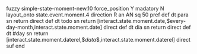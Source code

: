 fuzzy simple-state-moment-new.10
   force_position Y
   madatory N
   layout_onto state.event.moment.4
   direction R
   an AN
   sq 50
   pref 
   def 
    dt para
    sn 
    return 
    direct 
   def 
    dt todo
    sn 
    return [interact.state.moment.date,$every-day-month,interact.state.moment.date]
    direct 
   def 
    dt dia
    sn 
    return 
    direct 
   def 
    dt #day
    sn 
    return [interact.state.moment.daterel,$$data$$,interact.state.moment.daterel]
    direct 
   suf 
end
